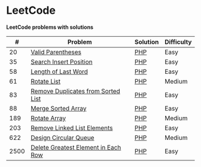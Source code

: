 # LeetCode
**LeetCode problems with solutions**

| # | Problem | Solution | Difficulty |
|---| ----- | -------- | ---------- |
 | 20 | [Valid Parentheses](https://leetcode.com/problems/valid-parentheses/) | [PHP](https://github.com/BakhadyrovF/leetcode/blob/master/src/problems/easy/valid_parentheses.php) | Easy |
 | 35 | [Search Insert Position](https://leetcode.com/problems/search-insert-position) | [PHP](https://github.com/BakhadyrovF/leetcode/blob/master/src/problems/easy/search_insert_position.php) | Easy |
 | 58 | [Length of Last Word](https://leetcode.com/problems/length-of-last-word/) | [PHP](https://github.com/BakhadyrovF/leetcode/blob/master/src/problems/easy/length_of_last_word.php) | Easy |
 | 61 | [Rotate List](https://leetcode.com/problems/rotate-list) | [PHP](https://github.com/BakhadyrovF/leetcode/blob/master/src/problems/medium/rotate_list.php) | Medium |
 | 83 | [Remove Duplicates from Sorted List](https://leetcode.com/problems/remove-duplicates-from-sorted-list) | [PHP](https://github.com/BakhadyrovF/leetcode/blob/master/src/problems/easy/remove_duplicates_from_sorted_list.php) | Easy |
 | 88 | [Merge Sorted Array](https://leetcode.com/problems/merge-sorted-array) | [PHP](https://github.com/BakhadyrovF/leetcode/blob/master/src/problems/easy/merge_sorted_array.php) | Easy |
 | 189 | [Rotate Array](https://leetcode.com/problems/rotate-array/) | [PHP](https://github.com/BakhadyrovF/leetcode/blob/master/src/problems/medium/rotate_array.php) | Medium
 | 203 | [Remove Linked List Elements](https://leetcode.com/problems/remove-linked-list-elements) | [PHP](https://github.com/BakhadyrovF/leetcode/blob/master/src/problems/easy/remove_linked_list_elements.php) | Easy |
 | 622 | [Design Circular Queue](https://leetcode.com/problems/design-circular-queue) | [PHP](https://github.com/BakhadyrovF/leetcode/blob/master/src/problems/medium/design_circular_queue) | Medium |
 | 2500 | [Delete Greatest Element in Each Row](https://leetcode.com/problems/delete-greatest-value-in-each-row) | [PHP](https://github.com/BakhadyrovF/leetcode/blob/master/src/problems/easy/delete_greatest_value_in_each_row.php) | Easy |